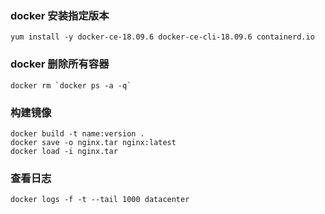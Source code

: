 ### docker 安装指定版本
    yum install -y docker-ce-18.09.6 docker-ce-cli-18.09.6 containerd.io

### docker 删除所有容器
    docker rm `docker ps -a -q`
    
### 构建镜像
    docker build -t name:version .
    docker save -o nginx.tar nginx:latest
    docker load -i nginx.tar

### 查看日志
    docker logs -f -t --tail 1000 datacenter
    
    